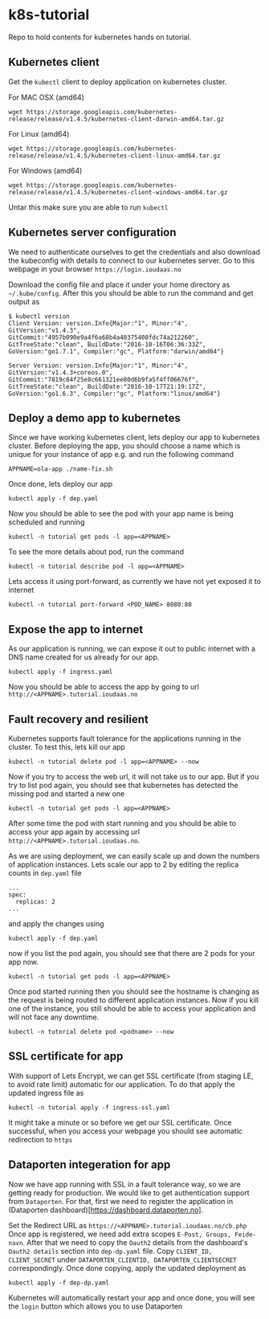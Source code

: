 # k8s-tutorial
Repo to hold contents for kubernetes hands on tutorial.

## Kubernetes client
Get the `kubectl` client to deploy application on kubernetes cluster.

For MAC OSX (amd64)
```
wget https://storage.googleapis.com/kubernetes-release/release/v1.4.5/kubernetes-client-darwin-amd64.tar.gz
```

For Linux (amd64)
```
wget https://storage.googleapis.com/kubernetes-release/release/v1.4.5/kubernetes-client-linux-amd64.tar.gz
```

For Windows (amd64)
```
wget https://storage.googleapis.com/kubernetes-release/release/v1.4.5/kubernetes-client-windows-amd64.tar.gz
```

Untar this make sure you are able to run `kubectl`

## Kubernetes server configuration
We need to authenticate ourselves to get the credentials and also download the kubeconfig with details to connect to our kubernetes server. Go to this webpage in your browser `https://login.ioudaas.no`

Download the config file and place it under your home directory as `~/.kube/config`. After this you should be able to run the command and get output as
```
$ kubectl version
Client Version: version.Info{Major:"1", Minor:"4", GitVersion:"v1.4.3", GitCommit:"4957b090e9a4f6a68b4a40375408fdc74a212260", GitTreeState:"clean", BuildDate:"2016-10-16T06:36:33Z", GoVersion:"go1.7.1", Compiler:"gc", Platform:"darwin/amd64"}

Server Version: version.Info{Major:"1", Minor:"4", GitVersion:"v1.4.3+coreos.0", GitCommit:"7819c84f25e8c661321ee80d6b9fa5f4ff06676f", GitTreeState:"clean", BuildDate:"2016-10-17T21:19:17Z", GoVersion:"go1.6.3", Compiler:"gc", Platform:"linux/amd64"}
```

## Deploy a demo app to kubernetes

Since we have working kubernetes client, lets deploy our app to kubernetes cluster. Before deploying the app, you should choose a name which is unique for your instance of app e.g. <ola-app> and run the following command
```
APPNAME=ola-app ./name-fix.sh
```
Once done, lets deploy our app
```
kubectl apply -f dep.yaml
```
Now you should be able to see the pod with your app name is being scheduled and running
```
kubectl -n tutorial get pods -l app=<APPNAME>
```
To see the more details about pod, run the command
```
kubectl -n tutorial describe pod -l app=<APPNAME>
```
Lets access it using port-forward, as currently we have not yet exposed it to internet
```
kubectl -n tutorial port-forward <POD_NAME> 8080:80
```
## Expose the app to internet
As our application is running, we can expose it out to public internet with a DNS name created for us already for our app. 
```
kubectl apply -f ingress.yaml
```

Now you should be able to access the app by going to url `http://<APPNAME>.tutorial.ioudaas.no`

## Fault recovery and resilient
Kubernetes supports fault tolerance for the applications running in the cluster. To test this, lets kill our app
```
kubectl -n tutorial delete pod -l app=<APPNAME> --now
```

Now if you try to access the web url, it will not take us to our app. But if you try to list pod again, you should see that kubernetes has detected the missing pod and started a new one
```
kubectl -n tutorial get pods -l app=<APPNAME>
```
After some time the pod with start running and you should be able to access your app again by accessing url `http://<APPNAME>.tutorial.ioudaas.no`.

As we are using deployment, we can easily scale up and down the numbers of application instances. Lets scale our app to 2 by editing the replica counts in `dep.yaml` file
```
...
spec:
  replicas: 2
...
```
and apply the changes using
```
kubectl apply -f dep.yaml
```
now if you list the pod again, you should see that there are 2 pods for your app now.
```
kubectl -n tutorial get pods -l app=<APPNAME>
```
Once pod started running then you should see the hostname is changing as the request is being routed to different application instances. Now if you kill one of the instance, you still should be able to access your application and will not face any downtime.

```
kubectl -n tutorial delete pod <podname> --now
```

## SSL certificate for app
With support of Lets Encrypt, we can get SSL certificate (from staging LE, to avoid rate limit) automatic for our application. To do that apply the updated ingress file as
```
kubectl -n tutorial apply -f ingress-ssl.yaml
```

It might take a minute or so before we get our SSL certificate. Once successful, when you access your webpage you should see automatic redirection to `https`

## Dataporten integeration for app
Now we have app running with SSL in a fault tolerance way, so we are getting ready for production. We would like to get authentication support from `Dataporten`. For that, first we need to register the application in (Dataporten dashboard)[https://dashboard.dataporten.no].

Set the Redirect URL as `https://<APPNAME>.tutorial.ioudaas.no/cb.php` Once app is registered, we need add extra scopes `E-Post, Groups, Feide-navn`. After that we need to copy the `Oauth2` details from the dashboard's `Oauth2 details` section into `dep-dp.yaml` file. Copy `CLIENT_ID, CLIENT_SECRET` under `DATAPORTEN_CLIENTID, DATAPORTEN_CLIENTSECRET` correspondingly. Once done copying, apply the updated deployment as
```
kubectl apply -f dep-dp.yaml
```

Kubernetes will automatically restart your app and once done, you will see the `login` button which allows you to use Dataporten